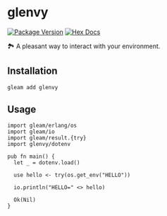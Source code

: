 # glenvy

[![Package Version](https://img.shields.io/hexpm/v/glenvy)](https://hex.pm/packages/glenvy)
[![Hex Docs](https://img.shields.io/badge/hex-docs-ffaff3)](https://hexdocs.pm/glenvy/)

🏞️ A pleasant way to interact with your environment.

## Installation

```sh
gleam add glenvy
```

## Usage

```gleam
import gleam/erlang/os
import gleam/io
import gleam/result.{try}
import glenvy/dotenv

pub fn main() {
  let _ = dotenv.load()

  use hello <- try(os.get_env("HELLO"))

  io.println("HELLO=" <> hello)

  Ok(Nil)
}
```

